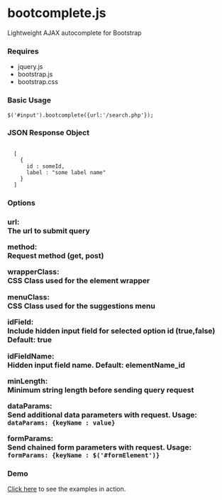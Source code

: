 # bootcomplete.js
Lightweight AJAX autocomplete for Bootstrap

<h3>Requires</h3>
<ul>
  <li>jquery.js</li>
  <li>bootstrap.js</li>
  <li>bootstrap.css</li>
</ul>


<h3>Basic Usage</h3>
<code>$('#input').bootcomplete({url:'/search.php'});</code>

<h3>JSON Response Object</h3>
<code>
  [
    {
      id : someId,
      label : "some label name"
    }
  ]
</code>

<h3>Options<h3>

<p><b>url:</b><br>The url to submit query</p>

<p><b>method:</b><br>Request method (get, post)</p>
 
<p><b>wrapperClass:</b><br>CSS Class used for the element wrapper</p>

<p><b>menuClass:</b><br>CSS Class used for the suggestions menu</p>

<p><b>idField:</b><br>Include hidden input field for selected option id (true,false) Default: true</p>
  
<p><b>idFieldName:</b><br>Hidden input field name. Default: elementName_id</p>

<p><b>minLength:</b><br>Minimum string length before sending query request</p>

<p><b>dataParams:</b><br>Send additional data parameters with request. Usage: <code>dataParams: {keyName : value}</code></p>

<p><b>formParams:</b><br>Send chained form parameters with request. Usage: <code>formParams: {keyName : $('#formElement')}</code></p>


<h3>Demo</h3>
<p><a href="http://getwebhelp.com/bootcomplete/" title="bootcomplete.js examples">Click here</a> to see the examples in action.</p>





